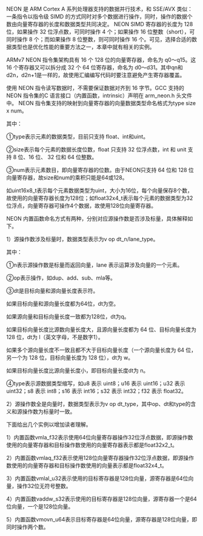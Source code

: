 NEON 是 ARM Cortex A 系列处理器支持的数据并行技术，和 SSE/AVX 类似：一条指令以指令级 SIMD 的方式同时对多个数据进行操作，同时，操作的数据个数由向量寄存器的长度和数据类型共同决定。 NEON SIMD 寄存器的长度为 128 位，如果操作 32 位浮点数，可同时操作 4 个；如果操作 16 位整数（short），可同时操作 8 个；而如果操作 8 位整数，则可同时操作 16 个。可见，选择合适的数据类型也是优化性能的重要方法之一，本章中就有相关的实例。

ARMv7 NEON 指令集架构具有 16 个 128 位的向量寄存器，命名为 q0～q15。这 16 个寄存器又可以拆分成 32 个 64 位寄存器，命名为 d0～d31。其中qn和d2n，d2n+1是一样的，故使用汇编编写代码时要注意避免产生寄存器覆盖。

使用 NEON 指令读写数据时，不需要保证数据对齐到 16 字节。GCC 支持的 NEON 指令集的C 语言接口（内置函数，intrinsic）声明在 arm_neon.h 头文件中。 NEON 指令集支持的映射到向量寄存器的向量数据类型命名格式为type size x num。

其中：

①type表示元素的数据类型，目前只支持 float、int和uint。

②size表示每个元素的数据长度位数，float 只支持 32 位浮点数，int 和 unit 支持 8 位、16 位、 32 位和 64 位整数。

③num表示元素数目，即向量寄存器的位数。由于NEON只支持 64 位和 128 位向量寄存器，故size和num的乘积只能是64或128。

如uint16x8_t表示每个元素数据类型为uint，大小为16位，每个向量保存8个数，故使用的向量寄存器长度为128位；如float32x4_t表示每个元素的数据类型为32位浮点，向量寄存器可操作4个数据，故使用128位向量寄存器。

NEON 内置函数命名方式有两种，分别对应源操作数是否涉及标量，具体解释如下。

1）源操作数涉及标量时，数据类型表示为v op dt_n/lane_type。

其中：

①n表示源操作数是标量而返回向量，lane 表示运算涉及向量的一个元素。

②op表示操作，如dup、add、sub、mla等。

③dt是目标向量和源向量长度表示符。

如果目标向量和源向量长度都为64位，dt为空。

如果源向量和目标向量长度一致都为128位，dt为q。

如果目标向量长度比源数向量长度大，且源向量长度都为 64 位、目标向量长度为 128 位，dt为 l（英文字母，不是数字1）。

如果多个源向量长度不一致且都不大于目标向量长度（一个源向量长度为 64 位，另一个为 128 位，目标向量长度为 128 位），dt为 w。

如果目标向量长度比源向量长度小，即目标向量长度dt为 n。

④type表示源数据类型缩写，如u8 表示 uint8；u16 表示 uint16；u32 表示 uint32；s8 表示 int8；s16 表示 int16；s32 表示 int32；f32 表示 float32。

2）源操作数全是向量时，数据类型表示为v op dt_type，其中op、dt和type的含义和源操作数为标量时一致。

下面给出几个实例以增加读者理解。

1）内置函数vmla_f32表示使用64位向量寄存器操作32位浮点数据，即源操作数使用的向量寄存器和目标操作数使用的向量寄存器表示都是float32x2_t。

2）内置函数vmlaq_f32表示使用128位向量寄存器操作32位浮点数据，即源操作数使用的向量寄存器和目标操作数使用的向量表示都是float32x4_t。

3）内置函数vmlal_u32表示使用的目标寄存器是128位向量，源寄存器是64位向量，操作32位无符号整数。

4）内置函数vaddw_s32表示使用的目标寄存器是128位向量，源寄存器一个是64位向量，一个是128位向量。

5）内置函数vmovn_u64表示目标寄存器是64位向量，源寄存器是128位向量，即同时操作两个数。